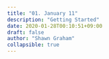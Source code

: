 ```yaml
---
title: "01. January 11"
description: "Getting Started"
date: 2020-01-28T00:10:51+09:00
draft: false
author: "Shawn Graham"
collapsible: true
---
```


